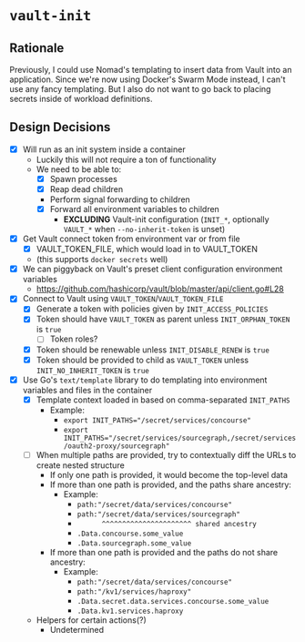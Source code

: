 # `vault-init`

## Rationale

Previously, I could use Nomad's templating to insert data from Vault into an application.
Since we're now using Docker's Swarm Mode instead, I can't use any fancy templating.
But I also do not want to go back to placing secrets inside of workload definitions.

## Design Decisions

- [X] Will run as an init system inside a container
  - Luckily this will not require a ton of functionality
  - We need to be able to:
    - [X] Spawn processes
    - [X] Reap dead children
    - Perform signal forwarding to children
    - [X] Forward all environment variables to children
      - **EXCLUDING** Vault-init configuration (`INIT_*`, optionally `VAULT_*` when `--no-inherit-token` is unset)
- [X] Get Vault connect token from environment var or from file
  - [X] VAULT_TOKEN_FILE, which would load in to VAULT_TOKEN
  - (this supports `docker secrets` well)
- [X] We can piggyback on Vault's preset client configuration environment variables
  - https://github.com/hashicorp/vault/blob/master/api/client.go#L28
- [X] Connect to Vault using `VAULT_TOKEN`/`VAULT_TOKEN_FILE`
  - [X] Generate a token with policies given by `INIT_ACCESS_POLICIES`
  - [X] Token should have `VAULT_TOKEN` as parent unless `INIT_ORPHAN_TOKEN` is `true`
    - [ ] Token roles?
  - [X] Token should be renewable unless `INIT_DISABLE_RENEW` is `true`
  - [X] Token should be provided to child as `VAULT_TOKEN` unless `INIT_NO_INHERIT_TOKEN` is `true`
- [X] Use Go's `text/template` library to do templating into environment variables and files in the container
  - [X] Template context loaded in based on comma-separated `INIT_PATHS`
    - Example:
      - `export INIT_PATHS="/secret/services/concourse"`
      - `export INIT_PATHS="/secret/services/sourcegraph,/secret/services/oauth2-proxy/sourcegraph"`
  - [ ] When multiple paths are provided, try to contextually diff the URLs to create nested structure
    - If only one path is provided, it would become the top-level data
    - If more than one path is provided, and the paths share ancestry:
      - Example:
        - `path:"/secret/data/services/concourse"`
        - `path:"/secret/data/services/sourcegraph"`
        - `      ^^^^^^^^^^^^^^^^^^^^^^ shared ancestry`
        - `.Data.concourse.some_value`
        - `.Data.sourcegraph.some_value`
    - If more than one path is provided and the paths do not share ancestry:
      - Example:
        - `path:"/secret/data/services/concourse"`
        - `path:"/kv1/services/haproxy"`
        - `.Data.secret.data.services.concourse.some_value`
        - `.Data.kv1.services.haproxy`
  - Helpers for certain actions(?)
    - Undetermined